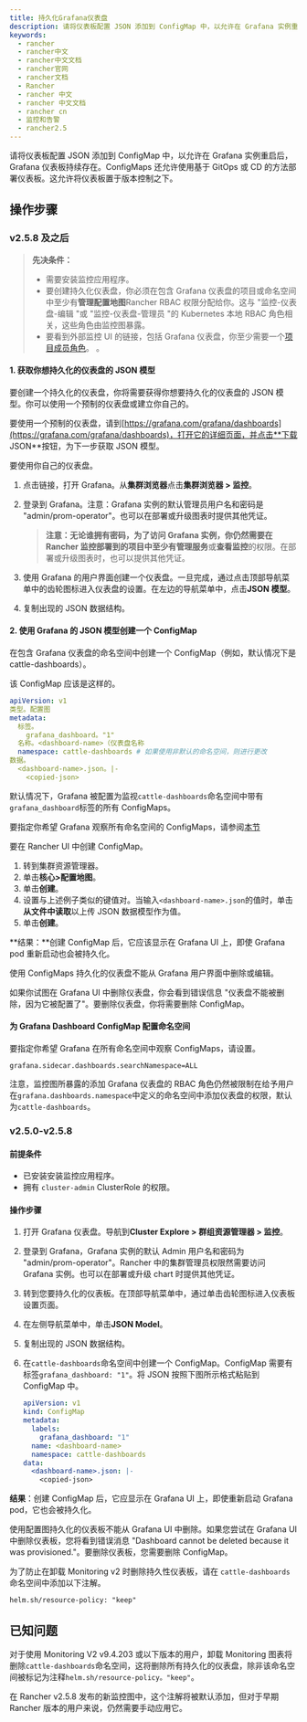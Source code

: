 ```yaml
---
title: 持久化Grafana仪表盘
description: 请将仪表板配置 JSON 添加到 ConfigMap 中，以允许在 Grafana 实例重启后，Grafana 仪表板持续存在。ConfigMaps 还允许使用基于 GitOps 或 CD 的方法部署仪表板。这允许将仪表板置于版本控制之下。
keywords:
  - rancher
  - rancher中文
  - rancher中文文档
  - rancher官网
  - rancher文档
  - Rancher
  - rancher 中文
  - rancher 中文文档
  - rancher cn
  - 监控和告警
  - rancher2.5
---
```


请将仪表板配置 JSON 添加到 ConfigMap 中，以允许在 Grafana 实例重启后，Grafana 仪表板持续存在。ConfigMaps 还允许使用基于 GitOps 或 CD 的方法部署仪表板。这允许将仪表板置于版本控制之下。

## 操作步骤

### v2.5.8 及之后

> **先决条件：**
>
> - 需要安装监控应用程序。
> - 要创建持久化仪表盘，你必须在包含 Grafana 仪表盘的项目或命名空间中至少有**管理配置地图**Rancher RBAC 权限分配给你。这与 "监控-仪表盘-编辑 "或 "监控-仪表盘-管理员 "的 Kubernetes 本地 RBAC 角色相关，这些角色由监控图暴露。
> - 要看到外部监控 UI 的链接，包括 Grafana 仪表盘，你至少需要一个[项目成员角色](/docs/rancher2.5/monitoring-alerting/rbac/_index)。
>   。

#### 1. 获取你想持久化的仪表盘的 JSON 模型

要创建一个持久化的仪表盘，你将需要获得你想要持久化的仪表盘的 JSON 模型。你可以使用一个预制的仪表盘或建立你自己的。

要使用一个预制的仪表盘，请到[https://grafana.com/grafana/dashboards](https://grafana.com/grafana/dashboards)，打开它的详细页面，并点击**下载 JSON**按钮，为下一步获取 JSON 模型。

要使用你自己的仪表盘。

1. 点击链接，打开 Grafana。从**集群浏览器**点击**集群浏览器 > 监控**。
1. 登录到 Grafana。注意：Grafana 实例的默认管理员用户名和密码是 "admin/prom-operator"。也可以在部署或升级图表时提供其他凭证。

   > **注意：**无论谁拥有密码，为了访问 Grafana 实例，你仍然需要在 Rancher 监控部署到的项目中至少有**管理服务**或**查看监控**的权限。在部署或升级图表时，也可以提供其他凭证。

1. 使用 Grafana 的用户界面创建一个仪表盘。一旦完成，通过点击顶部导航菜单中的齿轮图标进入仪表盘的设置。在左边的导航菜单中，点击**JSON 模型**。
1. 复制出现的 JSON 数据结构。

#### 2. 使用 Grafana 的 JSON 模型创建一个 ConfigMap

在包含 Grafana 仪表盘的命名空间中创建一个 ConfigMap（例如，默认情况下是 cattle-dashboards）。

该 ConfigMap 应该是这样的。

```yaml
apiVersion: v1
类型。配置图
metadata:
  标签。
    grafana_dashboard。"1"
  名称。<dashboard-name>（仪表盘名称
  namespace: cattle-dashboards # 如果使用非默认的命名空间，则进行更改
数据。
  <dashboard-name>.json。|-
    <copied-json>
```

默认情况下，Grafana 被配置为监视`cattle-dashboards`命名空间中带有`grafana_dashboard`标签的所有 ConfigMaps。

要指定你希望 Grafana 观察所有命名空间的 ConfigMaps，请参阅[本节](#configuring-namespaces-for-the-grafana-dashboard-configmap)

要在 Rancher UI 中创建 ConfigMap。

1. 转到集群资源管理器。
1. 单击**核心>配置地图**。
1. 单击**创建**。
1. 设置与上述例子类似的键值对。当输入`<dashboard-name>.json`的值时，单击**从文件中读取**以上传 JSON 数据模型作为值。
1. 单击**创建**。

**结果：**创建 ConfigMap 后，它应该显示在 Grafana UI 上，即使 Grafana pod 重新启动也会被持久化。

使用 ConfigMaps 持久化的仪表盘不能从 Grafana 用户界面中删除或编辑。

如果你试图在 Grafana UI 中删除仪表盘，你会看到错误信息 "仪表盘不能被删除，因为它被配置了"。要删除仪表盘，你将需要删除 ConfigMap。

#### 为 Grafana Dashboard ConfigMap 配置命名空间

要指定你希望 Grafana 在所有命名空间中观察 ConfigMaps，请设置。

```
grafana.sidecar.dashboards.searchNamespace=ALL
```

注意，监控图所暴露的添加 Grafana 仪表盘的 RBAC 角色仍然被限制在给予用户在`grafana.dashboards.namespace`中定义的命名空间中添加仪表盘的权限，默认为`cattle-dashboards`。

### v2.5.0-v2.5.8

#### 前提条件

- 已安装安装监控应用程序。
- 拥有 `cluster-admin` ClusterRole 的权限。

#### 操作步骤

1. 打开 Grafana 仪表盘。导航到**Cluster Explore > 群组资源管理器 > 监控**。
1. 登录到 Grafana，Grafana 实例的默认 Admin 用户名和密码为 "admin/prom-operator"。Rancher 中的集群管理员权限然需要访问 Grafana 实例。也可以在部署或升级 chart 时提供其他凭证。
1. 转到您要持久化的仪表板。在顶部导航菜单中，通过单击齿轮图标进入仪表板设置页面。
1. 在左侧导航菜单中，单击**JSON Model**。
1. 复制出现的 JSON 数据结构。
1. 在`cattle-dashboards`命名空间中创建一个 ConfigMap。ConfigMap 需要有标签`grafana_dashboard: "1"`。将 JSON 按照下图所示格式粘贴到 ConfigMap 中。

   ```yaml
   apiVersion: v1
   kind: ConfigMap
   metadata:
     labels:
       grafana_dashboard: "1"
     name: <dashboard-name>
     namespace: cattle-dashboards
   data:
     <dashboard-name>.json: |-
       <copied-json>
   ```

**结果**：创建 ConfigMap 后，它应显示在 Grafana UI 上，即使重新启动 Grafana pod，它也会被持久化。

使用配置图持久化的仪表板不能从 Grafana UI 中删除。如果您尝试在 Grafana UI 中删除仪表板，您将看到错误消息 "Dashboard cannot be deleted because it was provisioned."。要删除仪表板，您需要删除 ConfigMap。

为了防止在卸载 Monitoring v2 时删除持久性仪表板，请在 `cattle-dashboards` 命名空间中添加以下注解。

```
helm.sh/resource-policy: "keep"
```

## 已知问题

对于使用 Monitoring V2 v9.4.203 或以下版本的用户，卸载 Monitoring 图表将删除`cattle-dashboards`命名空间，这将删除所有持久化的仪表盘，除非该命名空间被标记为注释`helm.sh/resource-policy。"keep"`。

在 Rancher v2.5.8 发布的新监控图中，这个注解将被默认添加，但对于早期 Rancher 版本的用户来说，仍然需要手动应用它。
